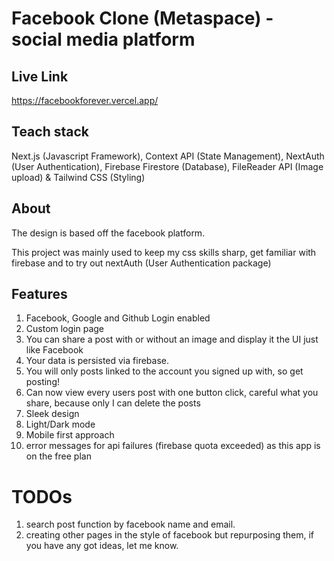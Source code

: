 # Facebook Clone (Metaspace) - social media platform

## Live Link

https://facebookforever.vercel.app/

## Teach stack

Next.js (Javascript Framework), Context API (State Management), NextAuth (User Authentication), Firebase Firestore (Database), FileReader API (Image upload) & Tailwind CSS (Styling)

## About

The design is based off the facebook platform.

This project was mainly used to keep my css skills sharp, get familiar with firebase and to try out nextAuth (User Authentication package)

## Features

1. Facebook, Google and Github Login enabled
2. Custom login page
3. You can share a post with or without an image and display it the UI just like Facebook
4. Your data is persisted via firebase.
5. You will only posts linked to the account you signed up with, so get posting!
6. Can now view every users post with one button click, careful what you share, because only I can delete the posts
7. Sleek design
8. Light/Dark mode
9. Mobile first approach
10. error messages for api failures (firebase quota exceeded) as this app is on the free plan

# TODOs

1. search post function by facebook name and email.
2. creating other pages in the style of facebook but repurposing them, if you have any got ideas, let me know.
